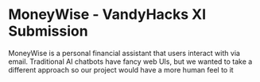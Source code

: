 # MoneyWise - VandyHacks XI Submission

MoneyWise is a personal financial assistant that users interact with via email. Traditional AI chatbots have fancy web UIs, but we wanted to take a different approach so our project would have a more human feel to it

